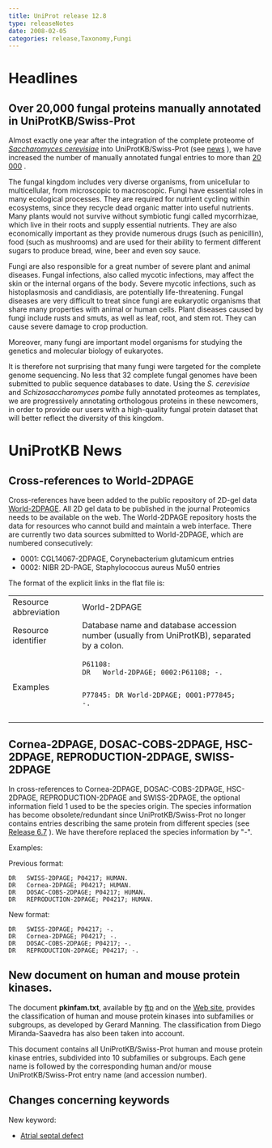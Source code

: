 ```yaml
---
title: UniProt release 12.8
type: releaseNotes
date: 2008-02-05
categories: release,Taxonomy,Fungi
---
```


# Headlines

## Over 20,000 fungal proteins manually annotated in UniProtKB/Swiss-Prot

Almost exactly one year after the integration of the complete proteome of [_Saccharomyces cerevisiae_](http://www.ebi.ac.uk/newt/display?search=4932) into UniProtKB/Swiss-Prot (see [news](http://www.uniprot.org/release-notes/2007-01-09-release) ), we have increased the number of manually annotated fungal entries to more than [20 000](http://www.uniprot.org/uniprotkb?query=taxonomy:fungi+AND+reviewed:yes) .

The fungal kingdom includes very diverse organisms, from unicellular to multicellular, from microscopic to macroscopic. Fungi have essential roles in many ecological processes. They are required for nutrient cycling within ecosystems, since they recycle dead organic matter into useful nutrients. Many plants would not survive without symbiotic fungi called mycorrhizae, which live in their roots and supply essential nutrients. They are also economically important as they provide numerous drugs (such as penicillin), food (such as mushrooms) and are used for their ability to ferment different sugars to produce bread, wine, beer and even soy sauce.

Fungi are also responsible for a great number of severe plant and animal diseases. Fungal infections, also called mycotic infections, may affect the skin or the internal organs of the body. Severe mycotic infections, such as histoplasmosis and candidiasis, are potentially life-threatening. Fungal diseases are very difficult to treat since fungi are eukaryotic organisms that share many properties with animal or human cells. Plant diseases caused by fungi include rusts and smuts, as well as leaf, root, and stem rot. They can cause severe damage to crop production.

Moreover, many fungi are important model organisms for studying the genetics and molecular biology of eukaryotes.

It is therefore not surprising that many fungi were targeted for the complete genome sequencing. No less that 32 complete fungal genomes have been submitted to public sequence databases to date. Using the _S. cerevisiae_ and _Schizosaccharomyces pombe_ fully annotated proteomes as templates, we are progressively annotating orthologous proteins in these newcomers, in order to provide our users with a high-quality fungal protein dataset that will better reflect the diversity of this kingdom.

# UniProtKB News

## Cross-references to World-2DPAGE

Cross-references have been added to the public repository of 2D-gel data [World-2DPAGE](http://world-2dpage.expasy.org/). All 2D gel data to be published in the journal Proteomics needs to be available on the web. The World-2DPAGE repository hosts the data for resources who cannot build and maintain a web interface. There are currently two data sources submitted to World-2DPAGE, which are numbered consecutively:

- 0001: CGL14067-2DPAGE, Corynebacterium glutamicum entries
- 0002: NIBR 2D-PAGE, Staphylococcus aureus Mu50 entries

The format of the explicit links in the flat file is:

<table><colgroup><col style="width: 27%" /><col style="width: 72%" /></colgroup><tbody><tr class="odd"><td>Resource abbreviation</td><td>World-2DPAGE</td></tr><tr class="even"><td>Resource identifier</td><td>Database name and database accession number (usually from UniProtKB), separated by a colon.</td></tr><tr class="odd"><td>Examples</td><td><pre><code>P61108:
DR   World-2DPAGE; 0002:P61108; -.

P77845:
DR World-2DPAGE; 0001:P77845; -.</code></pre></td></tr></tbody></table>

## Cornea-2DPAGE, DOSAC-COBS-2DPAGE, HSC-2DPAGE, REPRODUCTION-2DPAGE, SWISS-2DPAGE

In cross-references to Cornea-2DPAGE, DOSAC-COBS-2DPAGE, HSC-2DPAGE, REPRODUCTION-2DPAGE and SWISS-2DPAGE, the optional information field 1 used to be the species origin. The species information has become obsolete/redundant since UniProtKB/Swiss-Prot no longer contains entries describing the same protein from different species (see [Release 6.7](http://www.uniprot.org/release-notes/2005-12-20-release) ). We have therefore replaced the species information by "-".

Examples:

Previous format:

    DR   SWISS-2DPAGE; P04217; HUMAN.
    DR   Cornea-2DPAGE; P04217; HUMAN.
    DR   DOSAC-COBS-2DPAGE; P04217; HUMAN.
    DR   REPRODUCTION-2DPAGE; P04217; HUMAN.

New format:

    DR   SWISS-2DPAGE; P04217; -.
    DR   Cornea-2DPAGE; P04217; -.
    DR   DOSAC-COBS-2DPAGE; P04217; -.
    DR   REPRODUCTION-2DPAGE; P04217; -.

## New document on human and mouse protein kinases.

The document **pkinfam.txt**, available by [ftp](ftp://ftp.uniprot.org/pub/databases/uniprot/knowledgebase/docs/pkinfam.txt) and on the [Web site](https://ftp.uniprot.org/pub/databases/uniprot/current_release/knowledgebase/complete/docs/pkinfam), provides the classification of human and mouse protein kinases into subfamilies or subgroups, as developed by Gerard Manning. The classification from Diego Miranda-Saavedra has also been taken into account.

This document contains all UniProtKB/Swiss-Prot human and mouse protein kinase entries, subdivided into 10 subfamilies or subgroups. Each gene name is followed by the corresponding human and/or mouse UniProtKB/Swiss-Prot entry name (and accession number).

## Changes concerning keywords

New keyword:

- [Atrial septal defect](http://www.uniprot.org/keywords/KW-0976)
